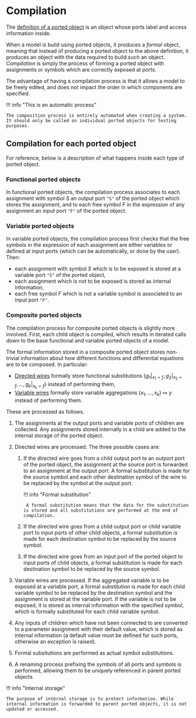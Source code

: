 # Compilation

The [definition of a ported object](../mathematics/ported_objects.md) is an object whose ports label and access information inside. 

When a model is build using ported objects, it produces a *formal* object, meaning that instead of producing a ported object to the above definition, it produces an object with the data required to build such an object. *Compilation* is simply the process of forming a ported object with assignments or symbols which are correctly exposed at ports.

The advantage of having a compilation process is that it allows a model to be freely edited, and does not impact the order in which components are specified.

!!! info "This is an automatic process"

    The composition process is entirely automated when creating a system. It should only be called on individual ported objects for testing purposes. 

## Compilation for each ported object

For reference, below is a description of what happens inside each type of ported object.

### Functional ported objects

In functional ported objects, the compilation process associates to each assignment with symbol $S$ an output port `"S"` of the ported object which stores the assignment, and to each free symbol $F$ in the expression of any assignment an input port `"F"` of the ported object.

### Variable ported objects

In variable ported objects, the compilation process first checks that the free symbols in the expression of each assignment are either variables or defined at input ports (which can be automatically, or done by the user). Then: 

- each assignment with symbol $S$ which is to be exposed is stored at a variable port `"S"` of the ported object, 
- each assignment which is not to be exposed is stored as internal information, 
- each free symbol $F$ which is not a variable symbol is associated to an input port `"F"`. 

### Composite ported objects

The compilation process for composite ported objects is slightly more involved. First, each child object is compiled, which results in iterated calls down to the base functional and variable ported objects of a model.

The formal information stored in a composite ported object stores non-trivial information about how different functions and differential equations are to be composed. In particular:

- [Directed wires](../mathematics/functional_substitution.md/#implementation-detail) formally store functional substitutions $\{g_1 \vert_{x_1 = f}, g_2 \vert_{x_2 = f}, \dots, g_k \vert_{x_k = f} \}$ instead of performing them,
- [Variable wires](../mathematics/variable_aggregation.md/#implementation-detail) formally store variable aggregations $(x_1, \dots, x_k) \mapsto y$ instead of performing them.

These are processed as follows.

1. The assignments at the output ports and variable ports of children are collected. Any assignments stored internally in a child are added to the internal storage of the ported object.
2. Directed wires are processed. The three possible cases are:

    1. If the directed wire goes from a child output port to an outport port of the ported object, the assignment at the source port is forwarded to an assignment at the output port. A formal substitution is made for the source symbol and each other destination symbol of the wire to be replaced by the symbol at the output port.

        !!! info "Formal substitution"

            A formal substitution means that the data for the substitution is stored and all substitutions are performed at the end of compilation.

    2. If the directed wire goes from a child output port or child variable port to input ports of other child objects, a formal substitution is made for each destination symbol to be replaced by the source symbol.
    3. If the directed wire goes from an input port of the ported object to input ports of child objects, a formal substitution is made for each destination symbol to be replaced by the source symbol.  

3. Variable wires are processed. If the aggregated variable is to be exposed at a variable port, a formal substitution is made for each child variable symbol to be replaced by the destination symbol and the assignment is stored at the variable port. If the variable is not to be exposed, it is stored as internal information with the specified symbol, which is formally substituted for each child variable symbol.
4. Any inputs of children which have not been connected to are converted to a parameter assignment with their default value, which is stored as internal information (a default value must be defined for such ports, otherwise an exception is raised).
5. Formal subsitutions are performed as actual symbol substitutions.
6. A renaming process prefixing the symbols of all ports and symbols is performed, allowing them to be uniquely referenced in parent ported objects.

!!! info "Internal storage"

    The purpose of internal storage is to protect information. While internal information is forwarded to parent ported objects, it is not updated or accessed.

